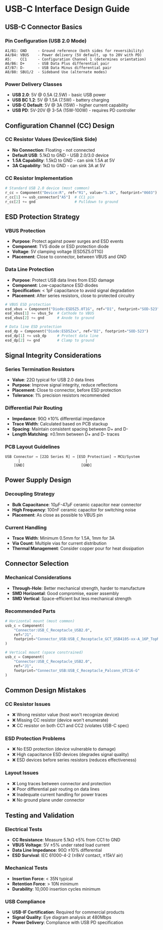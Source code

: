 # USB-C Interface Design Guide

## USB-C Connector Basics

### Pin Configuration (USB 2.0 Mode)
```
A1/B1: GND     - Ground reference (both sides for reversibility)
A4/B4: VBUS    - Power delivery (5V default, up to 20V with PD)
A5:    CC1     - Configuration Channel 1 (determines orientation)
A6/B6: D+      - USB Data Plus differential pair
A7/B7: D-      - USB Data Minus differential pair
A8/B8: SBU1/2  - Sideband Use (alternate modes)
```

### Power Delivery Classes
- **USB 2.0**: 5V @ 0.5A (2.5W) - basic USB power
- **USB BC 1.2**: 5V @ 1.5A (7.5W) - battery charging
- **USB-C Default**: 5V @ 3A (15W) - higher current capability
- **USB PD**: 5V-20V @ 3-5A (15W-100W) - requires PD controller

## Configuration Channel (CC) Design

### CC Resistor Values (Device/Sink Side)
- **No Connection**: Floating - not connected
- **Default USB**: 5.1kΩ to GND - USB 2.0/3.0 device
- **1.5A Capability**: 1.5kΩ to GND - can sink 1.5A at 5V
- **3A Capability**: 1kΩ to GND - can sink 3A at 5V

### CC Resistor Implementation
```python
# Standard USB 2.0 device (most common)
r_cc = Component("Device:R", ref="R1", value="5.1K", footprint="0603")
r_cc[1] += usb_connector["A5"]  # CC1 pin
r_cc[2] += gnd                  # Pulldown to ground
```

## ESD Protection Strategy

### VBUS Protection
- **Purpose**: Protect against power surges and ESD events
- **Component**: TVS diode or ESD protection diode
- **Voltage**: 5V clamping voltage (ESD5Z5.0T1G)
- **Placement**: Close to connector, between VBUS and GND

### Data Line Protection  
- **Purpose**: Protect USB data lines from ESD damage
- **Component**: Low-capacitance ESD diodes
- **Specification**: < 1pF capacitance to avoid signal degradation
- **Placement**: After series resistors, close to protected circuitry

```python
# VBUS ESD protection
esd_vbus = Component("Diode:ESD5Z5.0T1G", ref="D1", footprint="SOD-523")
esd_vbus[1] += vbus_5v  # Cathode to VBUS
esd_vbus[2] += gnd      # Anode to ground

# Data line ESD protection
esd_dp = Component("Diode:ESD5Zxx", ref="D2", footprint="SOD-523")
esd_dp[1] += usb_dp     # Protect data line
esd_dp[2] += gnd        # Clamp to ground
```

## Signal Integrity Considerations

### Series Termination Resistors
- **Value**: 22Ω typical for USB 2.0 data lines
- **Purpose**: Improve signal integrity, reduce reflections
- **Placement**: Close to connector, before ESD protection
- **Tolerance**: 1% precision resistors recommended

### Differential Pair Routing
- **Impedance**: 90Ω ±10% differential impedance
- **Trace Width**: Calculated based on PCB stackup
- **Spacing**: Maintain consistent spacing between D+ and D-
- **Length Matching**: ±0.1mm between D+ and D- traces

### PCB Layout Guidelines
```
USB Connector → [22Ω Series R] → [ESD Protection] → MCU/System
      |                              |
    [GND]                          [GND]
```

## Power Supply Design

### Decoupling Strategy
- **Bulk Capacitance**: 10µF-47µF ceramic capacitor near connector
- **High Frequency**: 100nF ceramic capacitor for switching noise
- **Placement**: As close as possible to VBUS pin

### Current Handling
- **Trace Width**: Minimum 0.5mm for 1.5A, 1mm for 3A
- **Via Count**: Multiple vias for current distribution
- **Thermal Management**: Consider copper pour for heat dissipation

## Connector Selection

### Mechanical Considerations
- **Through-Hole**: Better mechanical strength, harder to manufacture
- **SMD Horizontal**: Good compromise, easier assembly
- **SMD Vertical**: Space-efficient but less mechanical strength

### Recommended Parts
```python
# Horizontal mount (most common)
usb_c = Component(
    "Connector:USB_C_Receptacle_USB2.0", 
    ref="J1",
    footprint="Connector_USB:USB_C_Receptacle_GCT_USB4105-xx-A_16P_TopMnt_Horizontal"
)

# Vertical mount (space constrained)
usb_c = Component(
    "Connector:USB_C_Receptacle_USB2.0",
    ref="J1", 
    footprint="Connector_USB:USB_C_Receptacle_Palconn_UTC16-G"
)
```

## Common Design Mistakes

### CC Resistor Issues
- ❌ Wrong resistor value (host won't recognize device)
- ❌ Missing CC resistor (device won't enumerate)
- ❌ CC resistor on both CC1 and CC2 (violates USB-C spec)

### ESD Protection Problems
- ❌ No ESD protection (device vulnerable to damage)
- ❌ High capacitance ESD devices (degrades signal quality)
- ❌ ESD devices before series resistors (reduces effectiveness)

### Layout Issues
- ❌ Long traces between connector and protection
- ❌ Poor differential pair routing on data lines
- ❌ Inadequate current handling for power traces
- ❌ No ground plane under connector

## Testing and Validation

### Electrical Tests
- **CC Resistance**: Measure 5.1kΩ ±5% from CC1 to GND
- **VBUS Voltage**: 5V ±5% under rated load current
- **Data Line Impedance**: 90Ω ±10% differential
- **ESD Survival**: IEC 61000-4-2 (±8kV contact, ±15kV air)

### Mechanical Tests
- **Insertion Force**: < 35N typical
- **Retention Force**: > 10N minimum
- **Durability**: 10,000 insertion cycles minimum

### USB Compliance
- **USB-IF Certification**: Required for commercial products
- **Signal Quality**: Eye diagram analysis at 480Mbps
- **Power Delivery**: Compliance with USB PD specification